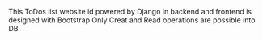This ToDos list website id powered by Django in backend and frontend is designed with Bootstrap 
Only Creat and Read operations are possible into DB
